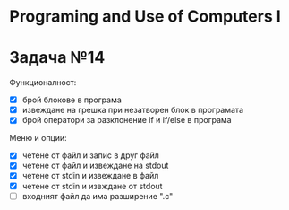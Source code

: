 # Programing and Use of Computers I
# Задача №14
Функционалност:
- [x] брой блокове в програма
- [x] извеждане на грешка при незатворен блок в програмата
- [x] брой оператори за разклонение if и if/else в програма

Меню и опции:
- [x] четене от файл и запис в друг файл
- [x] четене от файл и извеждане на stdout
- [x] четене от stdin и извеждане в файл
- [x] четене от stdin и извждане от stdout
- [ ] входният файл да има разширение ".c"
